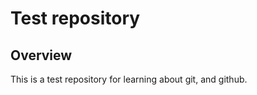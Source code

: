 Test repository
===

Overview
----

This is a test repository for learning about git, and github.



